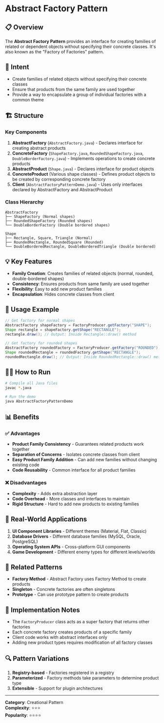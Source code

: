 # Abstract Factory Pattern

## 📋 Overview

The **Abstract Factory Pattern** provides an interface for creating families of related or dependent objects without specifying their concrete classes. It's also known as the "Factory of Factories" pattern.

## 🎯 Intent

- Create families of related objects without specifying their concrete classes
- Ensure that products from the same family are used together
- Provide a way to encapsulate a group of individual factories with a common theme

## 🏗️ Structure

### Key Components

1. **AbstractFactory** (`AbstractFactory.java`) - Declares interface for creating abstract products
2. **ConcreteFactory** (`ShapeFactory.java`, `RoundedShapeFactory.java`, `DoubleBorderFactory.java`) - Implements operations to create concrete products
3. **AbstractProduct** (`Shape.java`) - Declares interface for product objects
4. **ConcreteProduct** (Various shape classes) - Defines product objects to be created by corresponding concrete factory
5. **Client** (`AbstractFactoryPatternDemo.java`) - Uses only interfaces declared by AbstractFactory and AbstractProduct

### Class Hierarchy

```
AbstractFactory
├── ShapeFactory (Normal shapes)
├── RoundedShapeFactory (Rounded shapes)
└── DoubleBorderFactory (Double bordered shapes)

Shape
├── Rectangle, Square, Triangle (Normal)
├── RoundedRectangle, RoundedSquare (Rounded)
└── DoubleBorderedRectangle, DoubleBorderedTriangle (Double bordered)
```

## 💡 Key Features

- **Family Creation**: Creates families of related objects (normal, rounded, double-bordered shapes)
- **Consistency**: Ensures products from same family are used together
- **Flexibility**: Easy to add new product families
- **Encapsulation**: Hides concrete classes from client

## 🚀 Usage Example

```java
// Get factory for normal shapes
AbstractFactory shapeFactory = FactoryProducer.getFactory("SHAPE");
Shape rectangle = shapeFactory.getShape("RECTANGLE");
rectangle.draw(); // Output: Inside Rectangle::draw() method

// Get factory for rounded shapes
AbstractFactory roundedFactory = FactoryProducer.getFactory("ROUNDED");
Shape roundedRectangle = roundedFactory.getShape("RECTANGLE");
roundedRectangle.draw(); // Output: Inside RoundedRectangle::draw() method
```

## 🏃‍♂️ How to Run

```bash
# Compile all Java files
javac *.java

# Run the demo
java AbstractFactoryPatternDemo
```

## 📊 Benefits

### ✅ Advantages

- **Product Family Consistency** - Guarantees related products work together
- **Separation of Concerns** - Isolates concrete classes from client
- **Easy Product Family Addition** - Can add new families without changing existing code
- **Code Reusability** - Common interface for all product families

### ❌ Disadvantages

- **Complexity** - Adds extra abstraction layer
- **Code Overhead** - More classes and interfaces to maintain
- **Rigid Structure** - Hard to add new products to existing families

## 🎨 Real-World Applications

1. **UI Component Libraries** - Different themes (Material, Flat, Classic)
2. **Database Drivers** - Different database families (MySQL, Oracle, PostgreSQL)
3. **Operating System APIs** - Cross-platform GUI components
4. **Game Development** - Different enemy types for different levels/worlds

## 🔄 Related Patterns

- **Factory Method** - Abstract Factory uses Factory Method to create products
- **Singleton** - Concrete factories are often singletons
- **Prototype** - Can use prototype pattern to create products

## 📝 Implementation Notes

- The `FactoryProducer` class acts as a super factory that returns other factories
- Each concrete factory creates products of a specific family
- Client code works with abstract interfaces only
- Adding new product types requires modification of all factory classes

## 🔍 Pattern Variations

1. **Registry-based** - Factories registered in a registry
2. **Parameterized** - Factory methods take parameters to determine product type
3. **Extensible** - Support for plugin architectures

---

**Category**: Creational Pattern  
**Complexity**: ⭐⭐⭐  
**Popularity**: ⭐⭐⭐⭐
